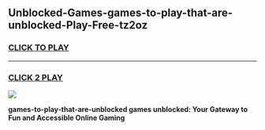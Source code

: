 
## Unblocked-Games-games-to-play-that-are-unblocked-Play-Free-tz2oz
<h3>
<a href="https://premium76.site?title=games-to-play-that-are-unblocked&ref=18A">CLICK TO PLAY</a></h3>
<hr>

<h3>
<a href="https://premium76.site?title=games-to-play-that-are-unblocked&ref=18A">CLICK 2 PLAY</a>
  
</h3>

<a href="https://premium76.site?title=games-to-play-that-are-unblocked&ref=18A"><img src="https://clearcache.store/games.png"></a>


**games-to-play-that-are-unblocked games unblocked: Your Gateway to Fun and Accessible Online Gaming**
